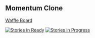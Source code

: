 ## Momentum Clone

[Waffle Board](https://waffle.io/chingu-voyage-turtles-team-5/chrome-extension-clone)  

[![Stories in Ready](https://badge.waffle.io/chingu-voyage-turtles-team-5/chrome-extension-clone.png?label=ready&title=Ready)](https://waffle.io/chingu-voyage-turtles-team-5/chrome-extension-clone?utm_source=badge)
[![Stories in Progress](https://badge.waffle.io/chingu-voyage-turtles-team-5/chrome-extension-clone.png?label=In%20Progress&title=In%20Progress)](https://waffle.io/chingu-voyage-turtles-team-5/chrome-extension-clone?utm_source=badge)
